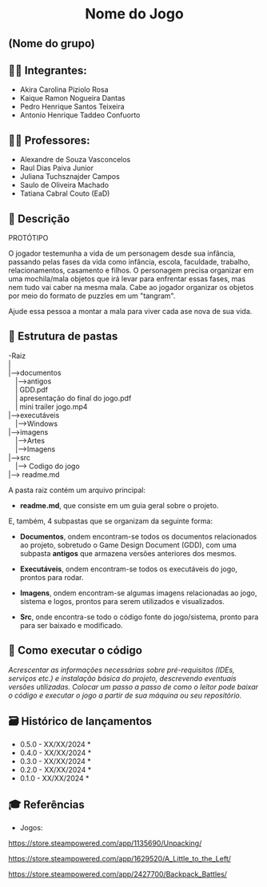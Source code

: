 
<h1 align="center"> Nome do Jogo</h1>

## (Nome do grupo)

## 👨‍🎓 Integrantes: 
- Akira Carolina Piziolo Rosa
- Kaique Ramon Nogueira Dantas
- Pedro Henrique Santos Teixeira  
- Antonio Henrique Taddeo Confuorto     


## 👩‍🏫 Professores:

- Alexandre de Souza Vasconcelos
- Raul Dias Paiva Junior
- Juliana Tuchsznajder Campos
- Saulo de Oliveira Machado
- Tatiana Cabral Couto (EaD)


## 📜 Descrição

PROTÓTIPO 

O jogador testemunha a vida de um personagem desde sua infância, passando pelas fases da vida como infância, escola, faculdade, trabalho, relacionamentos, casamento e filhos. O personagem precisa organizar em uma mochila/mala objetos que irá levar para enfrentar essas fases, mas nem tudo vai caber na mesma mala. Cabe ao jogador organizar os objetos por meio do formato de puzzles em um "tangram".

Ajude essa pessoa a montar a mala para viver cada ase nova de sua vida.

## 📁 Estrutura de pastas

-Raiz<br>
|<br>
|-->documentos<br>
  &emsp;|-->antigos<br>
  &emsp;| GDD.pdf<br>
  &emsp;| apresentação do final do jogo.pdf<br>
  &emsp;| mini trailer jogo.mp4<br>
|-->executáveis<br>
  &emsp;|-->Windows<br>
|-->imagens<br>
  &emsp;|-->Artes<br>
  &emsp;|-->Imagens<br>
|-->src<br>
  &emsp;|--> Codigo do jogo <br>
|--> readme.md<br>

A pasta raiz contém um arquivo principal:

- <b>readme.md</b>, que consiste em um guia geral sobre o projeto.

E, também, 4 subpastas que se organizam da seguinte forma:

- <b>Documentos</b>, ondem encontram-se todos os documentos relacionados ao projeto, sobretudo o Game Design Document (GDD), com uma subpasta <b>antigos</b> que armazena versões anteriores dos mesmos.

- <b>Executáveis</b>, ondem encontram-se todos os executáveis do jogo, prontos para rodar.

- <b>Imagens</b>, ondem encontram-se algumas imagens relacionadas ao jogo, sistema e logos, prontos para serem utilizados e visualizados.

- <b>Src</b>, onde encontra-se todo o código fonte do jogo/sistema, pronto para para ser baixado e modificado.

## 🔧 Como executar o código

*Acrescentar as informações necessárias sobre pré-requisitos (IDEs, serviços etc.) e instalação básica do projeto, descrevendo eventuais versões utilizadas. Colocar um passo a passo de como o leitor pode baixar o código e executar o jogo a partir de sua máquina ou seu repositório.*


## 🗃 Histórico de lançamentos

* 0.5.0 - XX/XX/2024
    * 
* 0.4.0 - XX/XX/2024
    * 
* 0.3.0 - XX/XX/2024
    * 
* 0.2.0 - XX/XX/2024
    * 
* 0.1.0 - XX/XX/2024
    *

## 🎓 Referências

- Jogos: 

https://store.steampowered.com/app/1135690/Unpacking/

https://store.steampowered.com/app/1629520/A_Little_to_the_Left/

https://store.steampowered.com/app/2427700/Backpack_Battles/



